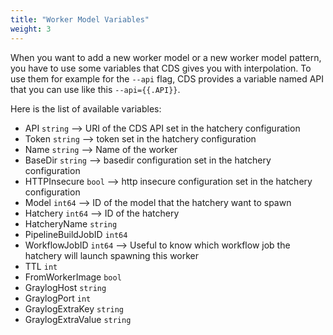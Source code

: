 ```yaml
---
title: "Worker Model Variables"
weight: 3
---
```


When you want to add a new worker model or a new worker model pattern, you have to use some variables that CDS gives you with interpolation. To use them for example for the `--api` flag, CDS provides a variable named API that you can use like this `--api={{.API}}`.


Here is the list of available variables:

+ API `string` --> URI of the CDS API set in the hatchery configuration
+ Token `string` --> token set in the hatchery configuration
+ Name `string` --> Name of the worker
+ BaseDir `string` --> basedir configuration set in the hatchery configuration
+ HTTPInsecure `bool` --> http insecure configuration set in the hatchery configuration
+ Model `int64` --> ID of the model that the hatchery want to spawn
+ Hatchery `int64` --> ID of the hatchery
+ HatcheryName `string`
+ PipelineBuildJobID `int64`
+ WorkflowJobID `int64` --> Useful to know which workflow job the hatchery will launch spawning this worker
+ TTL `int`
+ FromWorkerImage `bool`   
+ GraylogHost `string`
+ GraylogPort `int`    
+ GraylogExtraKey `string`
+ GraylogExtraValue `string`